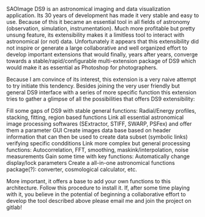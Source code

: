 SAOImage DS9 is an astronomical imaging and data visualization application. Its 30 years of development has made it very stable and easy to use. Because of this it became an essential tool in all fields of astronomy (observation, simulation, instrumentation). Much more profitable but pretty unsung feature, its extensibility makes it a limitless tool to interact with astronomical (or not) data. Unfortunately it appears that this extensibility did not inspire or generate a large collaborative and well organized effort to develop important extensions that would finally, years after years, converge towards a stable/rapid/configurable multi-extension package of DS9 which would make it as essential as Photoshop for photographers.

Because I am convince of its interest, this extension is a very naive attempt to try initiate this tendency. Besides joining the very user friendly but general DS9 interface with a series of more specific function this extension tries to gather a glimpse of all the possibilities that offers DS9 extensibility:

Fill some gaps of DS9 with stable general functions: Radial/Energy profiles, stacking, fitting, region based functions
Link all essential astronomical image processing softwares (SExtractor, STIFF, SWARP, PSFex) and offer them a parameter GUI
Create images data base based on header information that can then be used to create data subset (symbolic links) verifying specific condditions
Link more complex but general processing functions: Autocorrelation, FFT, smoothing, maskink/interpolation, noise measurements
Gain some time with key functions: Automatically change display/lock parameters
Create a all-in-one astronomical functions package(?): converter, cosmological calculator, etc.

More important, it offers a base to add your own functions to this architecture. Follow this procedure to install it. If, after some time playing with it, you believe in the potential of beginning a collaborative effort to develop the tool described above please email me and join the project on gitlab!